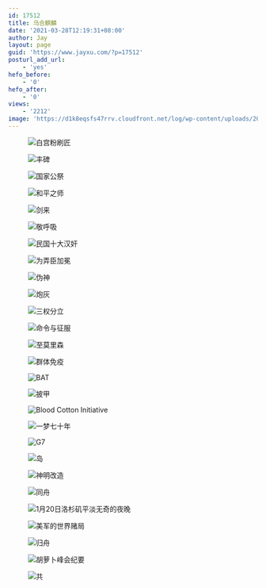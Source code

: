 ```yaml
---
id: 17512
title: 乌合麒麟
date: '2021-03-28T12:19:31+08:00'
author: Jay
layout: page
guid: 'https://www.jayxu.com/?p=17512'
posturl_add_url:
    - 'yes'
hefo_before:
    - '0'
hefo_after:
    - '0'
views:
    - '2212'
image: 'https://d1k8eqsfs47rrv.cloudfront.net/log/wp-content/uploads/2021/03/丰碑.jpg'
---
```


<!-- wp:jetpack/tiled-gallery {"columnWidths":[["35.68425","29.31019","35.00556"],["52.74384","47.25616"],["26.19599","46.70653","27.09748"],["52.49002","47.50998"],["69.12123","30.87877"],["36.71094","63.28906"],["42.13395","57.86605"],["100.00000"]],"ids":[17513,17514,17515,17516,17517,17518,17519,17520,17523,17524,17525,17526,17527,17528,17529,17581,17582,17628,17630,17656,17751,17825,17829,17858,17864,17910,18065]} -->
<div class="wp-block-jetpack-tiled-gallery aligncenter is-style-rectangular"><div class="tiled-gallery__gallery"><div class="tiled-gallery__row"><div class="tiled-gallery__col" style="flex-basis:35.68425%"><figure class="tiled-gallery__item"><img alt="白宫粉刷匠" data-height="2000" data-id="17513" data-link="https://www.jayxu.com/wuheqilin/%e7%99%bd%e5%ae%ab%e7%b2%89%e5%88%b7%e5%8c%a0" data-url="https://d1k8eqsfs47rrv.cloudfront.net/log/wp-content/uploads/2021/03/白宫粉刷匠-1280x720.jpg" data-width="3554" src="https://i2.wp.com/d1k8eqsfs47rrv.cloudfront.net/log/wp-content/uploads/2021/03/%E7%99%BD%E5%AE%AB%E7%B2%89%E5%88%B7%E5%8C%A0-1280x720.jpg?ssl=1" data-amp-layout="responsive"/></figure><figure class="tiled-gallery__item"><img alt="丰碑" data-height="2453" data-id="17514" data-link="https://www.jayxu.com/wuheqilin/%e4%b8%b0%e7%a2%91" data-url="https://d1k8eqsfs47rrv.cloudfront.net/log/wp-content/uploads/2021/03/丰碑-1280x785.jpg" data-width="4000" src="https://i1.wp.com/d1k8eqsfs47rrv.cloudfront.net/log/wp-content/uploads/2021/03/%E4%B8%B0%E7%A2%91-1280x785.jpg?ssl=1" data-amp-layout="responsive"/></figure></div><div class="tiled-gallery__col" style="flex-basis:29.31019%"><figure class="tiled-gallery__item"><img alt="国家公祭" data-height="3602" data-id="17515" data-link="https://www.jayxu.com/wuheqilin/%e5%9b%bd%e5%ae%b6%e5%85%ac%e7%a5%ad" data-url="https://d1k8eqsfs47rrv.cloudfront.net/log/wp-content/uploads/2021/03/国家公祭-1280x1859.jpg" data-width="2480" src="https://i1.wp.com/d1k8eqsfs47rrv.cloudfront.net/log/wp-content/uploads/2021/03/%E5%9B%BD%E5%AE%B6%E5%85%AC%E7%A5%AD-1280x1859.jpg?ssl=1" data-amp-layout="responsive"/></figure></div><div class="tiled-gallery__col" style="flex-basis:35.00556%"><figure class="tiled-gallery__item"><img alt="和平之师" data-height="2000" data-id="17516" data-link="https://www.jayxu.com/wuheqilin/%e5%92%8c%e5%b9%b3%e4%b9%8b%e5%b8%88" data-url="https://d1k8eqsfs47rrv.cloudfront.net/log/wp-content/uploads/2021/03/和平之师-1280x815.jpg" data-width="3143" src="https://i0.wp.com/d1k8eqsfs47rrv.cloudfront.net/log/wp-content/uploads/2021/03/%E5%92%8C%E5%B9%B3%E4%B9%8B%E5%B8%88-1280x815.jpg?ssl=1" data-amp-layout="responsive"/></figure><figure class="tiled-gallery__item"><img alt="剑来" data-height="2251" data-id="17517" data-link="https://www.jayxu.com/wuheqilin/%e5%89%91%e6%9d%a5" data-url="https://d1k8eqsfs47rrv.cloudfront.net/log/wp-content/uploads/2021/03/剑来-1280x720.jpg" data-width="4000" src="https://i0.wp.com/d1k8eqsfs47rrv.cloudfront.net/log/wp-content/uploads/2021/03/%E5%89%91%E6%9D%A5-1280x720.jpg?ssl=1" data-amp-layout="responsive"/></figure></div></div><div class="tiled-gallery__row"><div class="tiled-gallery__col" style="flex-basis:52.74384%"><figure class="tiled-gallery__item"><img alt="敬呼吸" data-height="1988" data-id="17518" data-link="https://www.jayxu.com/wuheqilin/%e6%95%ac%e5%91%bc%e5%90%b8" data-url="https://d1k8eqsfs47rrv.cloudfront.net/log/wp-content/uploads/2021/03/敬呼吸-1280x716.jpg" data-width="3554" src="https://i0.wp.com/d1k8eqsfs47rrv.cloudfront.net/log/wp-content/uploads/2021/03/%E6%95%AC%E5%91%BC%E5%90%B8-1280x716.jpg?ssl=1" data-amp-layout="responsive"/></figure></div><div class="tiled-gallery__col" style="flex-basis:47.25616%"><figure class="tiled-gallery__item"><img alt="民国十大汉奸" data-height="2000" data-id="17519" data-link="https://www.jayxu.com/wuheqilin/%e6%b0%91%e5%9b%bd%e5%8d%81%e5%a4%a7%e6%b1%89%e5%a5%b8" data-url="https://d1k8eqsfs47rrv.cloudfront.net/log/wp-content/uploads/2021/03/民国十大汉奸-1280x800.jpg" data-width="3202" src="https://i2.wp.com/d1k8eqsfs47rrv.cloudfront.net/log/wp-content/uploads/2021/03/%E6%B0%91%E5%9B%BD%E5%8D%81%E5%A4%A7%E6%B1%89%E5%A5%B8-1280x800.jpg?ssl=1" data-amp-layout="responsive"/></figure></div></div><div class="tiled-gallery__row"><div class="tiled-gallery__col" style="flex-basis:26.19599%"><figure class="tiled-gallery__item"><img alt="为弄臣加冕" data-height="1307" data-id="17520" data-link="https://www.jayxu.com/wuheqilin/%e4%b8%ba%e5%bc%84%e8%87%a3%e5%8a%a0%e5%86%95" data-url="https://d1k8eqsfs47rrv.cloudfront.net/log/wp-content/uploads/2021/03/为弄臣加冕-1280x726.jpg" data-width="2304" src="https://i0.wp.com/d1k8eqsfs47rrv.cloudfront.net/log/wp-content/uploads/2021/03/%E4%B8%BA%E5%BC%84%E8%87%A3%E5%8A%A0%E5%86%95-1280x726.jpg?ssl=1" data-amp-layout="responsive"/></figure><figure class="tiled-gallery__item"><img alt="伪神" data-height="2376" data-id="17523" data-link="https://www.jayxu.com/wuheqilin/%e4%bc%aa%e7%a5%9e" data-url="https://d1k8eqsfs47rrv.cloudfront.net/log/wp-content/uploads/2021/03/伪神-1280x743.jpg" data-width="4096" src="https://i1.wp.com/d1k8eqsfs47rrv.cloudfront.net/log/wp-content/uploads/2021/03/%E4%BC%AA%E7%A5%9E-1280x743.jpg?ssl=1" data-amp-layout="responsive"/></figure><figure class="tiled-gallery__item"><img alt="炮灰" data-height="2731" data-id="17524" data-link="https://www.jayxu.com/wuheqilin/%e7%82%ae%e7%81%b0" data-url="https://d1k8eqsfs47rrv.cloudfront.net/log/wp-content/uploads/2021/03/炮灰-1280x853.jpg" data-width="4096" src="https://i1.wp.com/d1k8eqsfs47rrv.cloudfront.net/log/wp-content/uploads/2021/03/%E7%82%AE%E7%81%B0-1280x853.jpg?ssl=1" data-amp-layout="responsive"/></figure></div><div class="tiled-gallery__col" style="flex-basis:46.70653%"><figure class="tiled-gallery__item"><img alt="三权分立" data-height="2573" data-id="17525" data-link="https://www.jayxu.com/wuheqilin/%e4%b8%89%e6%9d%83%e5%88%86%e7%ab%8b" data-url="https://d1k8eqsfs47rrv.cloudfront.net/log/wp-content/uploads/2021/03/三权分立-1280x1317.jpg" data-width="2500" src="https://i1.wp.com/d1k8eqsfs47rrv.cloudfront.net/log/wp-content/uploads/2021/03/%E4%B8%89%E6%9D%83%E5%88%86%E7%AB%8B-1280x1317.jpg?ssl=1" data-amp-layout="responsive"/></figure></div><div class="tiled-gallery__col" style="flex-basis:27.09748%"><figure class="tiled-gallery__item"><img alt="命令与征服" data-height="2389" data-id="17526" data-link="https://www.jayxu.com/wuheqilin/%e5%91%bd%e4%bb%a4%e4%b8%8e%e5%be%81%e6%9c%8d" data-url="https://d1k8eqsfs47rrv.cloudfront.net/log/wp-content/uploads/2021/03/命令与征服-1280x764.jpeg" data-width="4000" src="https://i2.wp.com/d1k8eqsfs47rrv.cloudfront.net/log/wp-content/uploads/2021/03/%E5%91%BD%E4%BB%A4%E4%B8%8E%E5%BE%81%E6%9C%8D-1280x764.jpeg?ssl=1" data-amp-layout="responsive"/></figure><figure class="tiled-gallery__item"><img alt="至莫里森" data-height="2566" data-id="17527" data-link="https://www.jayxu.com/wuheqilin/%e8%87%b3%e8%8e%ab%e9%87%8c%e6%a3%ae" data-url="https://d1k8eqsfs47rrv.cloudfront.net/log/wp-content/uploads/2021/03/至莫里森-1280x758.jpg" data-width="4331" src="https://i0.wp.com/d1k8eqsfs47rrv.cloudfront.net/log/wp-content/uploads/2021/03/%E8%87%B3%E8%8E%AB%E9%87%8C%E6%A3%AE-1280x758.jpg?ssl=1" data-amp-layout="responsive"/></figure><figure class="tiled-gallery__item"><img alt="群体免疫" data-height="2563" data-id="17528" data-link="https://www.jayxu.com/wuheqilin/%e7%be%a4%e4%bd%93%e5%85%8d%e7%96%ab" data-url="https://d1k8eqsfs47rrv.cloudfront.net/log/wp-content/uploads/2021/03/群体免疫-1280x720.jpg" data-width="4554" src="https://i0.wp.com/d1k8eqsfs47rrv.cloudfront.net/log/wp-content/uploads/2021/03/%E7%BE%A4%E4%BD%93%E5%85%8D%E7%96%AB-1280x720.jpg?ssl=1" data-amp-layout="responsive"/></figure></div></div><div class="tiled-gallery__row"><div class="tiled-gallery__col" style="flex-basis:52.49002%"><figure class="tiled-gallery__item"><img alt="BAT" data-height="4000" data-id="17529" data-link="https://www.jayxu.com/wuheqilin/bat" data-url="https://d1k8eqsfs47rrv.cloudfront.net/log/wp-content/uploads/2021/03/BAT-1280x1809.jpeg" data-width="2830" src="https://i1.wp.com/d1k8eqsfs47rrv.cloudfront.net/log/wp-content/uploads/2021/03/BAT-1280x1809.jpeg?ssl=1" data-amp-layout="responsive"/></figure></div><div class="tiled-gallery__col" style="flex-basis:47.50998%"><figure class="tiled-gallery__item"><img alt="披甲" data-height="3839" data-id="17581" data-link="https://www.jayxu.com/wuheqilin/%e6%8a%ab%e7%94%b2" data-url="https://d1k8eqsfs47rrv.cloudfront.net/log/wp-content/uploads/2021/04/披甲-1280x1999.jpg" data-width="2458" src="https://i2.wp.com/d1k8eqsfs47rrv.cloudfront.net/log/wp-content/uploads/2021/04/%E6%8A%AB%E7%94%B2-1280x1999.jpg?ssl=1" data-amp-layout="responsive"/></figure></div></div><div class="tiled-gallery__row"><div class="tiled-gallery__col" style="flex-basis:69.12123%"><figure class="tiled-gallery__item"><img alt="Blood Cotton Initiative" data-height="2544" data-id="17582" data-link="https://www.jayxu.com/wuheqilin/blood-cotton-initiative" data-url="https://d1k8eqsfs47rrv.cloudfront.net/log/wp-content/uploads/2021/04/blood-cotton-initiative-1280x814.jpg" data-width="4000" src="https://i0.wp.com/d1k8eqsfs47rrv.cloudfront.net/log/wp-content/uploads/2021/04/blood-cotton-initiative-1280x814.jpg?ssl=1" data-amp-layout="responsive"/></figure></div><div class="tiled-gallery__col" style="flex-basis:30.87877%"><figure class="tiled-gallery__item"><img alt="一梦七十年" data-height="1921" data-id="17628" data-link="https://www.jayxu.com/wuheqilin/%e4%b8%80%e6%a2%a6%e4%b8%83%e5%8d%81%e5%b9%b4" data-url="https://d1k8eqsfs47rrv.cloudfront.net/log/wp-content/uploads/2021/06/一梦七十年-1280x960.jpg" data-width="2560" src="https://i2.wp.com/d1k8eqsfs47rrv.cloudfront.net/log/wp-content/uploads/2021/06/%E4%B8%80%E6%A2%A6%E4%B8%83%E5%8D%81%E5%B9%B4-1280x960.jpg?ssl=1" data-amp-layout="responsive"/></figure><figure class="tiled-gallery__item"><img alt="G7" data-height="1333" data-id="17630" data-link="https://www.jayxu.com/wuheqilin/g7" data-url="https://d1k8eqsfs47rrv.cloudfront.net/log/wp-content/uploads/2021/06/G7-1280x853.jpg" data-width="2000" src="https://i1.wp.com/d1k8eqsfs47rrv.cloudfront.net/log/wp-content/uploads/2021/06/G7-1280x853.jpg?ssl=1" data-amp-layout="responsive"/></figure></div></div><div class="tiled-gallery__row"><div class="tiled-gallery__col" style="flex-basis:36.71094%"><figure class="tiled-gallery__item"><img alt="岛" data-height="1439" data-id="17656" data-link="https://www.jayxu.com/wuheqilin/%e5%b2%9b" data-url="https://d1k8eqsfs47rrv.cloudfront.net/log/wp-content/uploads/2021/06/岛-1280x720.jpg" data-width="2560" src="https://i0.wp.com/d1k8eqsfs47rrv.cloudfront.net/log/wp-content/uploads/2021/06/%E5%B2%9B-1280x720.jpg?ssl=1" data-amp-layout="responsive"/></figure><figure class="tiled-gallery__item"><img alt="神明改造" data-height="1637" data-id="17751" data-link="https://www.jayxu.com/wuheqilin/%e7%a5%9e%e6%98%8e%e6%94%b9%e9%80%a0" data-url="https://d1k8eqsfs47rrv.cloudfront.net/log/wp-content/uploads/2021/08/神明改造-1280x818.jpg" data-width="2560" src="https://i2.wp.com/d1k8eqsfs47rrv.cloudfront.net/log/wp-content/uploads/2021/08/%E7%A5%9E%E6%98%8E%E6%94%B9%E9%80%A0-1280x818.jpg?ssl=1" data-amp-layout="responsive"/></figure></div><div class="tiled-gallery__col" style="flex-basis:63.28906%"><figure class="tiled-gallery__item"><img alt="同舟" data-height="2461" data-id="17825" data-link="https://www.jayxu.com/wuheqilin/%e5%90%8c%e8%88%9f" data-url="https://d1k8eqsfs47rrv.cloudfront.net/log/wp-content/uploads/2021/08/同舟-1280x898.jpg" data-width="3508" src="https://i0.wp.com/d1k8eqsfs47rrv.cloudfront.net/log/wp-content/uploads/2021/08/%E5%90%8C%E8%88%9F-1280x898.jpg?ssl=1" data-amp-layout="responsive"/></figure></div></div><div class="tiled-gallery__row"><div class="tiled-gallery__col" style="flex-basis:42.13395%"><figure class="tiled-gallery__item"><img alt="1月20日洛杉矶平淡无奇的夜晚" data-height="2169" data-id="17829" data-link="https://www.jayxu.com/wuheqilin/1%e6%9c%8820%e6%97%a5%e6%b4%9b%e6%9d%89%e7%9f%b6%e5%b9%b3%e6%b7%a1%e6%97%a0%e5%a5%87%e7%9a%84%e5%a4%9c%e6%99%9a" data-url="https://d1k8eqsfs47rrv.cloudfront.net/log/wp-content/uploads/2021/08/1月20日洛杉矶平淡无奇的夜晚-1280x791.jpg" data-width="3508" src="https://i0.wp.com/d1k8eqsfs47rrv.cloudfront.net/log/wp-content/uploads/2021/08/1%E6%9C%8820%E6%97%A5%E6%B4%9B%E6%9D%89%E7%9F%B6%E5%B9%B3%E6%B7%A1%E6%97%A0%E5%A5%87%E7%9A%84%E5%A4%9C%E6%99%9A-1280x791.jpg?ssl=1" data-amp-layout="responsive"/></figure><figure class="tiled-gallery__item"><img alt="美军的世界赌局" data-height="2605" data-id="17858" data-link="https://www.jayxu.com/wuheqilin/%e7%be%8e%e5%86%9b%e7%9a%84%e4%b8%96%e7%95%8c%e8%b5%8c%e5%b1%80" data-url="https://d1k8eqsfs47rrv.cloudfront.net/log/wp-content/uploads/2021/09/美军的世界赌局-1280x841.jpg" data-width="3965" src="https://i2.wp.com/d1k8eqsfs47rrv.cloudfront.net/log/wp-content/uploads/2021/09/%E7%BE%8E%E5%86%9B%E7%9A%84%E4%B8%96%E7%95%8C%E8%B5%8C%E5%B1%80-1280x841.jpg?ssl=1" data-amp-layout="responsive"/></figure><figure class="tiled-gallery__item"><img alt="归舟" data-height="2480" data-id="17864" data-link="https://www.jayxu.com/wuheqilin/%e5%bd%92%e8%88%9f" data-url="https://d1k8eqsfs47rrv.cloudfront.net/log/wp-content/uploads/2021/09/归舟-1280x805.jpg" data-width="3945" src="https://i2.wp.com/d1k8eqsfs47rrv.cloudfront.net/log/wp-content/uploads/2021/09/%E5%BD%92%E8%88%9F-1280x805.jpg?ssl=1" data-amp-layout="responsive"/></figure></div><div class="tiled-gallery__col" style="flex-basis:57.86605%"><figure class="tiled-gallery__item"><img alt="胡萝卜峰会纪要" data-height="3471" data-id="17910" data-link="https://www.jayxu.com/wuheqilin/%e8%83%a1%e8%90%9d%e5%8d%9c%e5%b3%b0%e4%bc%9a%e7%ba%aa%e8%a6%81" data-url="https://d1k8eqsfs47rrv.cloudfront.net/log/wp-content/uploads/2021/12/胡萝卜峰会纪要-1280x1791.jpg" data-width="2480" src="https://i2.wp.com/d1k8eqsfs47rrv.cloudfront.net/log/wp-content/uploads/2021/12/%E8%83%A1%E8%90%9D%E5%8D%9C%E5%B3%B0%E4%BC%9A%E7%BA%AA%E8%A6%81-1280x1791.jpg?ssl=1" data-amp-layout="responsive"/></figure></div></div><div class="tiled-gallery__row"><div class="tiled-gallery__col" style="flex-basis:100.00000%"><figure class="tiled-gallery__item"><img alt="共" data-height="7321" data-id="18065" data-link="https://www.jayxu.com/wuheqilin/%e5%85%b1" data-url="https://d1k8eqsfs47rrv.cloudfront.net/log/wp-content/uploads/2022/05/共-1280x1874.jpg" data-width="5000" src="https://i0.wp.com/d1k8eqsfs47rrv.cloudfront.net/log/wp-content/uploads/2022/05/%E5%85%B1-1280x1874.jpg?ssl=1" data-amp-layout="responsive"/></figure></div></div></div></div>
<!-- /wp:jetpack/tiled-gallery -->